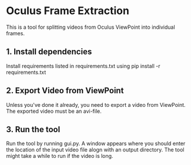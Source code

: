 # Oculus Frame Extraction
This is a tool for splitting videos from Oculus ViewPoint into individual frames. 

## 1. Install dependencies
Install requirements listed in requirements.txt using pip install -r requirements.txt

## 2. Export Video from ViewPoint
Unless you've done it already, you need to export a video from ViewPoint. The exported video must be an avi-file.

## 3. Run the tool
Run the tool by running gui.py. A window appears where you should enter the location of the input video file alogn with an output directory.
The tool might take a while to run if the video is long. 
